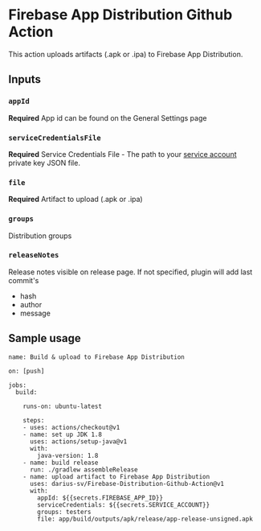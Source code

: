 # Firebase App Distribution Github Action

This action uploads artifacts (.apk or .ipa) to Firebase App Distribution.

## Inputs

### `appId`

**Required** App id can be found on the General Settings page

### `serviceCredentialsFile`

**Required** Service Credentials File - The path to your [service account](https://firebase.google.com/docs/app-distribution/android/distribute-gradle#authenticate_using_a_service_account) private key JSON file.

### `file`

**Required** Artifact to upload (.apk or .ipa)

### `groups`

Distribution groups

### `releaseNotes`

Release notes visible on release page. If not specified, plugin will add last commit's
- hash
- author
- message

## Sample usage

```
name: Build & upload to Firebase App Distribution 

on: [push]

jobs:
  build:

    runs-on: ubuntu-latest

    steps:
    - uses: actions/checkout@v1
    - name: set up JDK 1.8
      uses: actions/setup-java@v1
      with:
        java-version: 1.8
    - name: build release 
      run: ./gradlew assembleRelease
    - name: upload artifact to Firebase App Distribution
      uses: darius-sv/Firebase-Distribution-Github-Action@v1
      with:
        appId: ${{secrets.FIREBASE_APP_ID}}
        serviceCredentials: ${{secrets.SERVICE_ACCOUNT}}
        groups: testers
        file: app/build/outputs/apk/release/app-release-unsigned.apk
```